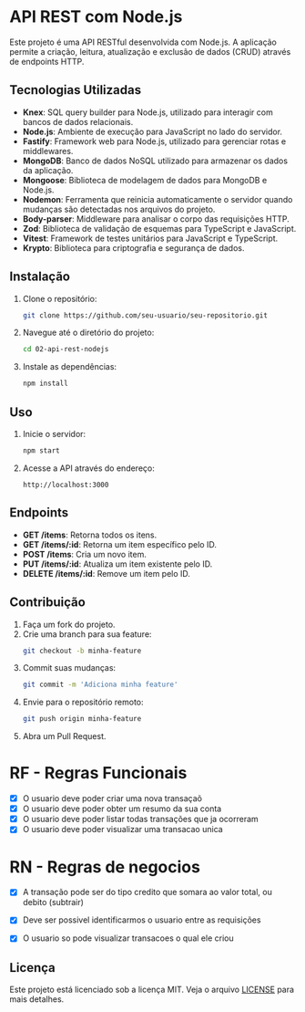 # API REST com Node.js

Este projeto é uma API RESTful desenvolvida com Node.js. A aplicação permite a criação, leitura, atualização e exclusão de dados (CRUD) através de endpoints HTTP.

## Tecnologias Utilizadas

- **Knex**: SQL query builder para Node.js, utilizado para interagir com bancos de dados relacionais.
- **Node.js**: Ambiente de execução para JavaScript no lado do servidor.
- **Fastify**: Framework web para Node.js, utilizado para gerenciar rotas e middlewares.
- **MongoDB**: Banco de dados NoSQL utilizado para armazenar os dados da aplicação.
- **Mongoose**: Biblioteca de modelagem de dados para MongoDB e Node.js.
- **Nodemon**: Ferramenta que reinicia automaticamente o servidor quando mudanças são detectadas nos arquivos do projeto.
- **Body-parser**: Middleware para analisar o corpo das requisições HTTP.
- **Zod**: Biblioteca de validação de esquemas para TypeScript e JavaScript.
- **Vitest**: Framework de testes unitários para JavaScript e TypeScript.
- **Krypto**: Biblioteca para criptografia e segurança de dados.

## Instalação

1. Clone o repositório:
    ```bash
    git clone https://github.com/seu-usuario/seu-repositorio.git
    ```
2. Navegue até o diretório do projeto:
    ```bash
    cd 02-api-rest-nodejs
    ```
3. Instale as dependências:
    ```bash
    npm install
    ```

## Uso

1. Inicie o servidor:
    ```bash
    npm start
    ```
2. Acesse a API através do endereço:
    ```
    http://localhost:3000
    ```

## Endpoints

- **GET /items**: Retorna todos os itens.
- **GET /items/:id**: Retorna um item específico pelo ID.
- **POST /items**: Cria um novo item.
- **PUT /items/:id**: Atualiza um item existente pelo ID.
- **DELETE /items/:id**: Remove um item pelo ID.

## Contribuição

1. Faça um fork do projeto.
2. Crie uma branch para sua feature:
    ```bash
    git checkout -b minha-feature
    ```
3. Commit suas mudanças:
    ```bash
    git commit -m 'Adiciona minha feature'
    ```
4. Envie para o repositório remoto:
    ```bash
    git push origin minha-feature
    ```
5. Abra um Pull Request.

# RF - Regras Funcionais

- [x] O usuario deve poder criar uma nova transaçaõ 
- [x] O usuario deve poder obter um resumo da sua conta 
- [x] O usuario deve poder listar todas transações que ja ocorreram
- [x] O usuario deve poder visualizar uma transacao unica

# RN - Regras de negocios

- [x] A transação pode ser do tipo credito que somara ao valor total, ou debito (subtrair)
- [x] Deve ser possivel identificarmos o usuario entre as requisições
- [x] O usuario so pode visualizar transacoes o qual ele criou


## Licença

Este projeto está licenciado sob a licença MIT. Veja o arquivo [LICENSE](LICENSE) para mais detalhes.
